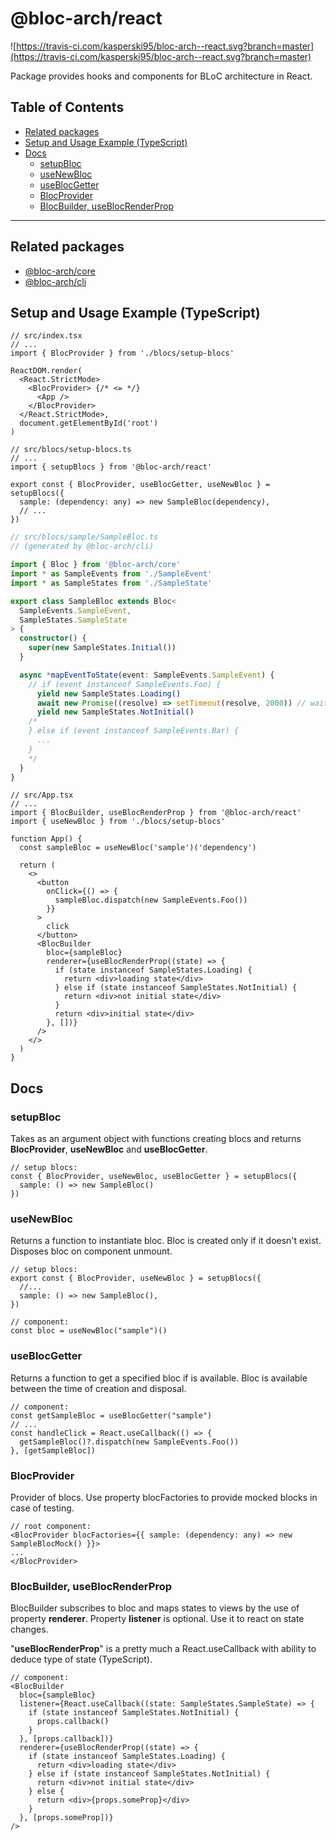 # @bloc-arch/react <!-- omit in toc -->
![https://travis-ci.com/kasperski95/bloc-arch--react.svg?branch=master](https://travis-ci.com/kasperski95/bloc-arch--react.svg?branch=master)

Package provides hooks and components for BLoC architecture in React. 

## Table of Contents <!-- omit in toc -->
- [Related packages](#related-packages)
- [Setup and Usage Example (TypeScript)](#setup-and-usage-example-typescript)
- [Docs](#docs)
  - [setupBloc](#setupbloc)
  - [useNewBloc](#usenewbloc)
  - [useBlocGetter](#useblocgetter)
  - [BlocProvider](#blocprovider)
  - [BlocBuilder, useBlocRenderProp](#blocbuilder-useblocrenderprop)

---

## Related packages
- [@bloc-arch/core](https://www.npmjs.com/package/@bloc-arch/core)
- [@bloc-arch/cli](https://www.npmjs.com/package/@bloc-arch/cli)

## Setup and Usage Example (TypeScript)

```tsx
// src/index.tsx
// ...
import { BlocProvider } from './blocs/setup-blocs'

ReactDOM.render(
  <React.StrictMode>
    <BlocProvider> {/* <= */}
      <App />
    </BlocProvider>
  </React.StrictMode>,
  document.getElementById('root')
)
```

```tsx
// src/blocs/setup-blocs.ts
// ...
import { setupBlocs } from '@bloc-arch/react'

export const { BlocProvider, useBlocGetter, useNewBloc } = setupBlocs({
  sample: (dependency: any) => new SampleBloc(dependency),
  // ...
})
```

```ts
// src/blocs/sample/SampleBloc.ts
// (generated by @bloc-arch/cli)

import { Bloc } from '@bloc-arch/core'
import * as SampleEvents from './SampleEvent'
import * as SampleStates from './SampleState'

export class SampleBloc extends Bloc<
  SampleEvents.SampleEvent,
  SampleStates.SampleState
> {
  constructor() {
    super(new SampleStates.Initial())
  }

  async *mapEventToState(event: SampleEvents.SampleEvent) {
    // if (event instanceof SampleEvents.Foo) {
      yield new SampleStates.Loading()
      await new Promise((resolve) => setTimeout(resolve, 2000)) // wait 2s
      yield new SampleStates.NotInitial()
    /* 
    } else if (event instanceof SampleEvents.Bar) {
      ...
    }
    */
  }
}

```

```tsx
// src/App.tsx
// ...
import { BlocBuilder, useBlocRenderProp } from '@bloc-arch/react'
import { useNewBloc } from './blocs/setup-blocs'

function App() {
  const sampleBloc = useNewBloc('sample')('dependency')

  return (
    <>
      <button
        onClick={() => {
          sampleBloc.dispatch(new SampleEvents.Foo())
        }}
      >
        click
      </button>
      <BlocBuilder
        bloc={sampleBloc}
        renderer={useBlocRenderProp((state) => {
          if (state instanceof SampleStates.Loading) {
            return <div>loading state</div>
          } else if (state instanceof SampleStates.NotInitial) {
            return <div>not initial state</div>
          }
          return <div>initial state</div>
        }, [])}
      />
    </>
  )
}
```

## Docs
### setupBloc
Takes as an argument object with functions creating blocs and returns **BlocProvider**, **useNewBloc** and **useBlocGetter**.
```tsx
// setup blocs:
const { BlocProvider, useNewBloc, useBlocGetter } = setupBlocs({
  sample: () => new SampleBloc()
})
```

### useNewBloc
Returns a function to instantiate bloc. Bloc is created only if it doesn't exist. Disposes bloc on component unmount.
```tsx
// setup blocs:
export const { BlocProvider, useNewBloc } = setupBlocs({
  //...
  sample: () => new SampleBloc(),
})

// component:
const bloc = useNewBloc("sample")()
```

### useBlocGetter
Returns a function to get a specified bloc if is available. Bloc is available between the time of creation and disposal.
```tsx
// component:
const getSampleBloc = useBlocGetter("sample")
// ...
const handleClick = React.useCallback(() => {
  getSampleBloc()?.dispatch(new SampleEvents.Foo())
}, [getSampleBloc])
```

### BlocProvider
Provider of blocs. Use property blocFactories to provide mocked blocks in case of testing.
```tsx
// root component:
<BlocProvider blocFactories={{ sample: (dependency: any) => new SampleBlocMock() }}>
...
</BlocProvider>
```

### BlocBuilder, useBlocRenderProp
BlocBuilder subscribes to bloc and maps states to views by the use of property **renderer**. Property **listener** is optional. Use it to react on state changes.

"**useBlocRenderProp**" is a pretty much a React.useCallback with ability to deduce type of state (TypeScript).
```tsx
// component:
<BlocBuilder
  bloc={sampleBloc}
  listener={React.useCallback((state: SampleStates.SampleState) => {
    if (state instanceof SampleStates.NotInitial) {
      props.callback()
    }
  }, [props.callback])}
  renderer={useBlocRenderProp((state) => {
    if (state instanceof SampleStates.Loading) {
      return <div>loading state</div>
    } else if (state instanceof SampleStates.NotInitial) {
      return <div>not initial state</div>
    } else {
      return <div>{props.someProp}</div>
    }
  }, [props.someProp])}
/>
```
